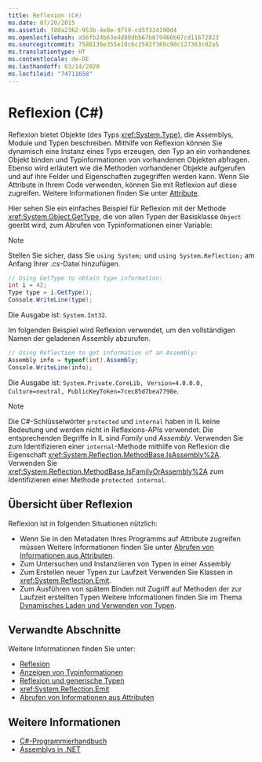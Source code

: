 ```yaml
---
title: Reflexion (C#)
ms.date: 07/20/2015
ms.assetid: f80a2362-953b-4e8e-9759-cd5f334190d4
ms.openlocfilehash: a56fb24b63e4d80dbb67b079466b67cd11672023
ms.sourcegitcommit: 7588136e355e10cbc2582f389c90c127363c02a5
ms.translationtype: HT
ms.contentlocale: de-DE
ms.lasthandoff: 03/14/2020
ms.locfileid: "74711658"
---
```

# <a name="reflection-c"></a>Reflexion (C#)

Reflexion bietet Objekte (des Typs <xref:System.Type>), die Assemblys, Module und Typen beschreiben. Mithilfe von Reflexion können Sie dynamisch eine Instanz eines Typs erzeugen, den Typ an ein vorhandenes Objekt binden und Typinformationen von vorhandenen Objekten abfragen. Ebenso wird erläutert wie die Methoden vorhandener Objekte aufgerufen und auf ihre Felder und Eigenschaften zugegriffen werden kann. Wenn Sie Attribute in Ihrem Code verwenden, können Sie mit Reflexion auf diese zugreifen. Weitere Informationen finden Sie unter [Attribute](../../../standard/attributes/index.md).

Hier sehen Sie ein einfaches Beispiel für Reflexion mit der Methode <xref:System.Object.GetType>, die von allen Typen der Basisklasse `Object` geerbt wird, zum Abrufen von Typinformationen einer Variable:

> [!NOTE]
> Stellen Sie sicher, dass Sie `using System;` und `using System.Reflection;` am Anfang Ihrer *.cs*-Datei hinzufügen.

```csharp
// Using GetType to obtain type information:
int i = 42;
Type type = i.GetType();
Console.WriteLine(type);
```

Die Ausgabe ist: `System.Int32`.

Im folgenden Beispiel wird Reflexion verwendet, um den vollständigen Namen der geladenen Assembly abzurufen.

```csharp
// Using Reflection to get information of an Assembly:
Assembly info = typeof(int).Assembly;
Console.WriteLine(info);
```

Die Ausgabe ist: `System.Private.CoreLib, Version=4.0.0.0, Culture=neutral, PublicKeyToken=7cec85d7bea7798e`.

> [!NOTE]
> Die C#-Schlüsselwörter `protected` und `internal` haben in IL keine Bedeutung und werden nicht in Reflexions-APIs verwendet. Die entsprechenden Begriffe in IL sind *Family* und *Assembly*. Verwenden Sie zum Identifizieren einer `internal`-Methode mithilfe von Reflexion die Eigenschaft <xref:System.Reflection.MethodBase.IsAssembly%2A>. Verwenden Sie <xref:System.Reflection.MethodBase.IsFamilyOrAssembly%2A> zum Identifizieren einer Methode `protected internal`.

## <a name="reflection-overview"></a>Übersicht über Reflexion

Reflexion ist in folgenden Situationen nützlich:

- Wenn Sie in den Metadaten Ihres Programms auf Attribute zugreifen müssen Weitere Informationen finden Sie unter [Abrufen von Informationen aus Attributen](../../../standard/attributes/retrieving-information-stored-in-attributes.md).
- Zum Untersuchen und Instanziieren von Typen in einer Assembly
- Zum Erstellen neuer Typen zur Laufzeit Verwenden Sie Klassen in <xref:System.Reflection.Emit>.
- Zum Ausführen von spätem Binden mit Zugriff auf Methoden der zur Laufzeit erstellten Typen Weitere Informationen finden Sie im Thema [Dynamisches Laden und Verwenden von Typen](../../../framework/reflection-and-codedom/dynamically-loading-and-using-types.md).

## <a name="related-sections"></a>Verwandte Abschnitte

Weitere Informationen finden Sie unter:

- [Reflexion](../../../framework/reflection-and-codedom/reflection.md)
- [Anzeigen von Typinformationen](../../../framework/reflection-and-codedom/viewing-type-information.md)
- [Reflexion und generische Typen](../../../framework/reflection-and-codedom/reflection-and-generic-types.md)
- <xref:System.Reflection.Emit>
- [Abrufen von Informationen aus Attributen](../../../standard/attributes/retrieving-information-stored-in-attributes.md)

## <a name="see-also"></a>Weitere Informationen

- [C#-Programmierhandbuch](../index.md)
- [Assemblys in .NET](../../../standard/assembly/index.md)
